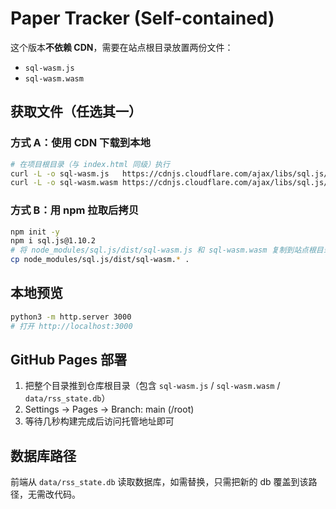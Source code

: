 # Paper Tracker (Self-contained)

这个版本**不依赖 CDN**，需要在站点根目录放置两份文件：
- `sql-wasm.js`
- `sql-wasm.wasm`

## 获取文件（任选其一）

### 方式 A：使用 CDN 下载到本地
```bash
# 在项目根目录（与 index.html 同级）执行
curl -L -o sql-wasm.js   https://cdnjs.cloudflare.com/ajax/libs/sql.js/1.10.2/sql-wasm.js
curl -L -o sql-wasm.wasm https://cdnjs.cloudflare.com/ajax/libs/sql.js/1.10.2/sql-wasm.wasm
```

### 方式 B：用 npm 拉取后拷贝
```bash
npm init -y
npm i sql.js@1.10.2
# 将 node_modules/sql.js/dist/sql-wasm.js 和 sql-wasm.wasm 复制到站点根目录
cp node_modules/sql.js/dist/sql-wasm.* .
```

## 本地预览
```bash
python3 -m http.server 3000
# 打开 http://localhost:3000
```

## GitHub Pages 部署
1. 把整个目录推到仓库根目录（包含 `sql-wasm.js` / `sql-wasm.wasm` / `data/rss_state.db`）
2. Settings -> Pages -> Branch: main (/root)
3. 等待几秒构建完成后访问托管地址即可

## 数据库路径
前端从 `data/rss_state.db` 读取数据库，如需替换，只需把新的 db 覆盖到该路径，无需改代码。
